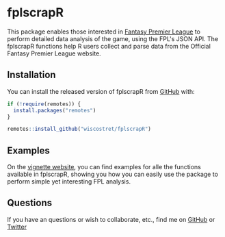 # fplscrapR

This package enables those interested in [Fantasy Premier League](https://fantasy.premierleague.com) to perform detailed data analysis of the game, using the FPL's JSON API. The fplscrapR functions help R users collect and parse data from the Official Fantasy Premier League website.

## Installation

You can install the released version of fplscrapR from [GitHub](https://github.com/wiscostret/fplscrapR/) with:

``` r
if (!require(remotes)) {
  install.packages("remotes") 
}

remotes::install_github("wiscostret/fplscrapR")
```
## Examples

On the [vignette website](https://wiscostret.github.io/fplscrapR/), you can find examples for alle the functions available in fplscrapR, showing you how you can easily use the package to perform simple yet interesting FPL analysis.

## Questions

If you have an questions or wish to collaborate, etc., find me on [GitHub](https://github.com/wiscostret) or [Twitter](https://www.twitter.com/wiscostretford) 

